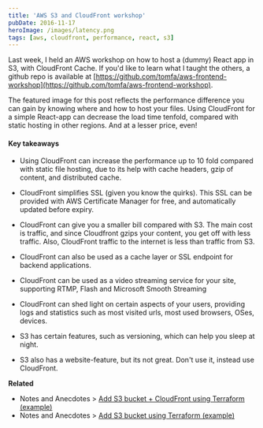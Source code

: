 ```yaml
---
title: 'AWS S3 and CloudFront workshop'
pubDate: 2016-11-17
heroImage: /images/latency.png
tags: [aws, cloudfront, performance, react, s3]
---
```


Last week, I held an AWS workshop on how to host a (dummy) React app in S3, with CloudFront Cache. If you'd like to learn what I taught the others, a github repo is available at [https://github.com/tomfa/aws-frontend-workshop](https://github.com/tomfa/aws-frontend-workshop).

The featured image for this post reflects the performance difference you can gain by knowing where and how to host your files. Using CloudFront for a simple React-app can decrease the load time tenfold, compared with static hosting in other regions. And at a lesser price, even!

#### Key takeaways

- Using CloudFront can increase the performance up to 10 fold compared with static file hosting, due to its help with cache headers, gzip of content, and distributed cache.

- CloudFront simplifies SSL (given you know the quirks). This SSL can be provided with AWS Certificate Manager for free, and automatically updated before expiry.

- CloudFront can give you a smaller bill compared with S3. The main cost is traffic, and since Cloudfront gzips your content, you get off with less traffic. Also, CloudFront traffic to the internet is less than traffic from S3.

- CloudFront can also be used as a cache layer or SSL endpoint for backend applications.

- CloudFront can be used as a video streaming service for your site, supporting RTMP, Flash and Microsoft Smooth Streaming

- CloudFront can shed light on certain aspects of your users, providing logs and statistics such as most visited urls, most used browsers, OSes, devices.

- S3 has certain features, such as versioning, which can help you sleep at night.

- S3 also has a website-feature, but its not great. Don't use it, instead use CloudFront.

**Related**

- Notes and Anecdotes > [Add S3 bucket + CloudFront using Terraform (example)](http://notes.webutvikling.org/s3-bucket-cloudfront-using-terraform/)
- Notes and Anecdotes > [Add S3 bucket using Terraform (example)](http://notes.webutvikling.org/add-s3-bucket-using-terraform/)
